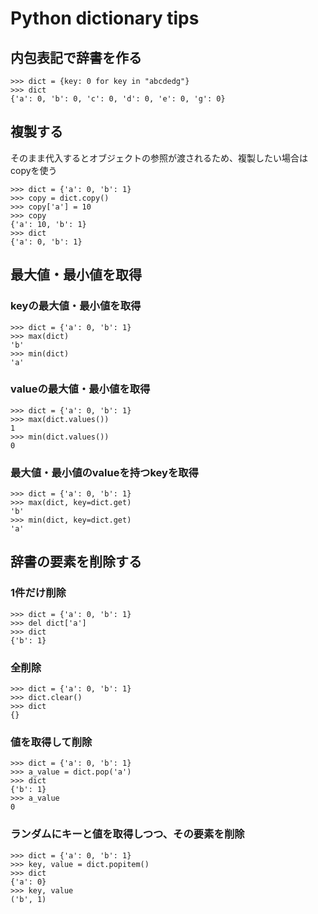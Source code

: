 # Python dictionary tips

## 内包表記で辞書を作る

```:python
>>> dict = {key: 0 for key in "abcdedg"}
>>> dict
{'a': 0, 'b': 0, 'c': 0, 'd': 0, 'e': 0, 'g': 0}
```

## 複製する

そのまま代入するとオブジェクトの参照が渡されるため、複製したい場合はcopyを使う

```:python
>>> dict = {'a': 0, 'b': 1}
>>> copy = dict.copy()
>>> copy['a'] = 10
>>> copy
{'a': 10, 'b': 1}
>>> dict
{'a': 0, 'b': 1}
```

## 最大値・最小値を取得

### keyの最大値・最小値を取得

```:python
>>> dict = {'a': 0, 'b': 1}
>>> max(dict)
'b'
>>> min(dict)
'a'
```

### valueの最大値・最小値を取得

```:python
>>> dict = {'a': 0, 'b': 1}
>>> max(dict.values())
1
>>> min(dict.values())
0
```

### 最大値・最小値のvalueを持つkeyを取得

```:python
>>> dict = {'a': 0, 'b': 1}
>>> max(dict, key=dict.get)
'b'
>>> min(dict, key=dict.get)
'a'
```

## 辞書の要素を削除する

### 1件だけ削除

```:python
>>> dict = {'a': 0, 'b': 1}
>>> del dict['a']
>>> dict
{'b': 1}
```

### 全削除

```:python
>>> dict = {'a': 0, 'b': 1}
>>> dict.clear()
>>> dict
{}
```

### 値を取得して削除

```:python
>>> dict = {'a': 0, 'b': 1}
>>> a_value = dict.pop('a')
>>> dict
{'b': 1}
>>> a_value
0
```

### ランダムにキーと値を取得しつつ、その要素を削除

```:python
>>> dict = {'a': 0, 'b': 1}
>>> key, value = dict.popitem()
>>> dict
{'a': 0}
>>> key, value
('b', 1)
```
